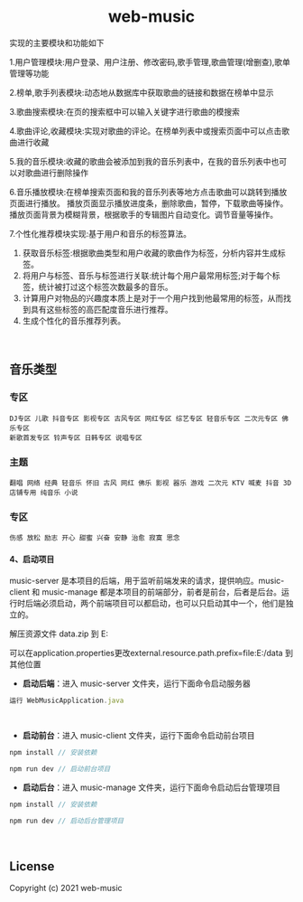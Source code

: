 <h1 align="center">web-music</h1>

实现的主要模块和功能如下

1.用户管理模块:用户登录、用户注册、修改密码,歌手管理,歌曲管理(增删查),歌单管理等功能

2.榜单,歌手列表模块:动态地从数据库中获取歌曲的链接和数据在榜单中显示

3.歌曲搜索模块:在页的搜索框中可以输入关键字进行歌曲的模搜索

4.歌曲评论,收藏模块:实现对歌曲的评论。在榜单列表中或搜索页面中可以点击歌曲进行收藏

5.我的音乐模块:收藏的歌曲会被添加到我的音乐列表中，在我的音乐列表中也可以对歌曲进行删除操作

6.音乐播放模块:在榜单搜索页面和我的音乐列表等地方点击歌曲可以跳转到播放页面进行播放。
  播放页面显示播放进度条，删除歌曲，暂停，下载歌曲等操作。
  播放页面背景为模糊背景，根据歌手的专辑图片自动变化。调节音量等操作。

7.个性化推荐模块实现:基于用户和音乐的标签算法。

1) 获取音乐标签:根据歌曲类型和用户收藏的歌曲作为标签，分析内容并生成标签。
2) 将用户与标签、音乐与标签进行关联:统计每个用户最常用标签;对于每个标签，统计被打过这个标签次数最多的音乐。
3) 计算用户对物品的兴趣度本质上是对于一个用户找到他最常用的标签，从而找到具有这些标签的高匹配度音乐进行推荐。
4) 生成个性化的音乐推荐列表。

<br/>

## 音乐类型

### 专区
	DJ专区 儿歌 抖音专区 影视专区 古风专区 网红专区 综艺专区 轻音乐专区 二次元专区 佛乐专区
	新歌首发专区 铃声专区 日韩专区 说唱专区
### 主题
	翻唱 网络 经典 轻音乐 怀旧 古风 网红 佛乐 影视 器乐 游戏 二次元 KTV 喊麦 抖音 3D 店铺专用 纯音乐 小说
### 专区
	伤感 放松 励志 开心 甜蜜 兴奋 安静 治愈 寂寞 思念
 
#### 4、启动项目

music-server 是本项目的后端，用于监听前端发来的请求，提供响应。music-client 和 music-manage 都是本项目的前端部分，前者是前台，后者是后台。运行时后端必须启动，两个前端项目可以都启动，也可以只启动其中一个，他们是独立的。

解压资源文件 data.zip 到 E: 

可以在application.properties更改external.resource.path.prefix=file:E:/data 到其他位置

- **启动后端**：进入 music-server 文件夹，运行下面命令启动服务器

```js
运行 WebMusicApplication.java

 
```

- **启动前台**：进入 music-client 文件夹，运行下面命令启动前台项目

```js
npm install // 安装依赖

npm run dev // 启动前台项目
```

- **启动后台**：进入 music-manage 文件夹，运行下面命令启动后台管理项目

```js
npm install // 安装依赖

npm run dev // 启动后台管理项目
```

<br/>

## License

Copyright (c) 2021 web-music 

